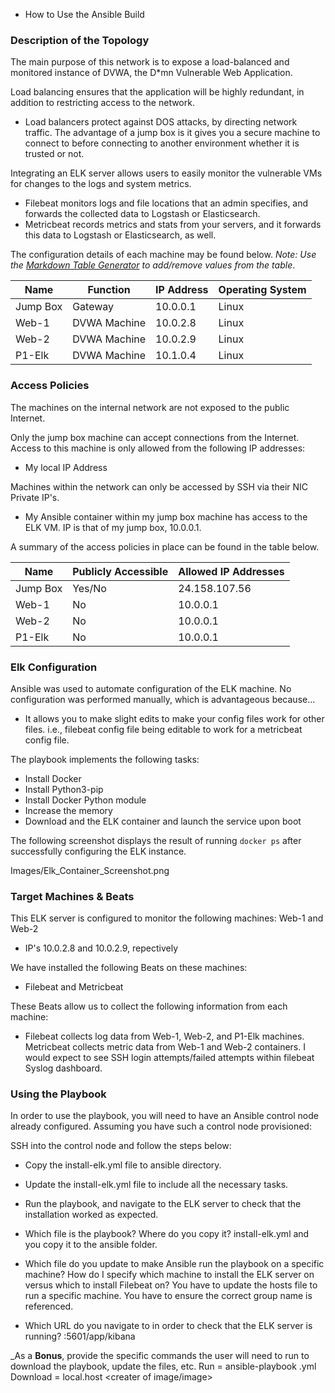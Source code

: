 - How to Use the Ansible Build


### Description of the Topology

The main purpose of this network is to expose a load-balanced and monitored instance of DVWA, the D*mn Vulnerable Web Application.

Load balancing ensures that the application will be highly redundant, in addition to restricting access to the network.
- Load balancers protect against DOS attacks, by directing network traffic.  The advantage of a jump box is it gives you a secure machine to connect to before connecting to another environment whether it is trusted or not.

Integrating an ELK server allows users to easily monitor the vulnerable VMs for changes to the logs and system metrics.
- Filebeat monitors logs and file locations that an admin specifies, and forwards the collected data to Logstash or Elasticsearch.  
- Metricbeat records metrics and stats from your servers, and it forwards this data to Logstash or Elasticsearch, as well. 

The configuration details of each machine may be found below.
_Note: Use the [Markdown Table Generator](http://www.tablesgenerator.com/markdown_tables) to add/remove values from the table_.

| Name     | Function     | IP Address | Operating System |
|----------|--------------|------------|------------------|
| Jump Box | Gateway      | 10.0.0.1   | Linux            |
| Web-1    | DVWA Machine | 10.0.2.8   | Linux            |
| Web-2    | DVWA Machine | 10.0.2.9   | Linux            |
| P1-Elk   | DVWA Machine | 10.1.0.4   | Linux            |

### Access Policies

The machines on the internal network are not exposed to the public Internet. 

Only the jump box machine can accept connections from the Internet. Access to this machine is only allowed from the following IP addresses:
- My local IP Address 

Machines within the network can only be accessed by SSH via their NIC Private IP's.
- My Ansible container within my jump box machine has access to the ELK VM.  IP is that of my jump box, 10.0.0.1.    

A summary of the access policies in place can be found in the table below.

| Name     | Publicly Accessible | Allowed IP Addresses |
|----------|---------------------|----------------------|
| Jump Box | Yes/No              | 24.158.107.56        |
| Web-1    | No                  | 10.0.0.1             |
| Web-2    | No                  | 10.0.0.1             |
| P1-Elk   | No                  | 10.0.0.1             |

### Elk Configuration

Ansible was used to automate configuration of the ELK machine. No configuration was performed manually, which is advantageous because...
- It allows you to make slight edits to make your config files work for other files.  i.e., filebeat config file being editable to work for a metricbeat config file. 

The playbook implements the following tasks:
- Install Docker
- Install Python3-pip
- Install Docker Python module 
- Increase the memory 
- Download and the ELK container and launch the service upon boot 


The following screenshot displays the result of running `docker ps` after successfully configuring the ELK instance.

Images/Elk_Container_Screenshot.png

### Target Machines & Beats
This ELK server is configured to monitor the following machines: Web-1 and Web-2
- IP's 10.0.2.8 and 10.0.2.9, repectively 

We have installed the following Beats on these machines:
- Filebeat and Metricbeat 

These Beats allow us to collect the following information from each machine:
- Filebeat collects log data from Web-1, Web-2, and P1-Elk machines.  Metricbeat collects metric data from Web-1 and Web-2 containers.  I would expect to see SSH login attempts/failed attempts within filebeat Syslog dashboard.  

### Using the Playbook
In order to use the playbook, you will need to have an Ansible control node already configured. Assuming you have such a control node provisioned: 

SSH into the control node and follow the steps below:
- Copy the install-elk.yml file to ansible directory.
- Update the install-elk.yml file to include all the necessary tasks.  
- Run the playbook, and navigate to the ELK server to check that the installation worked as expected.

- Which file is the playbook? Where do you copy it? install-elk.yml and you copy it to the ansible folder. 
- Which file do you update to make Ansible run the playbook on a specific machine? How do I specify which machine to install the ELK server on versus which to install Filebeat on? You have to update the hosts file to run a specific machine.  You have to ensure the correct group name is referenced.  
- Which URL do you navigate to in order to check that the ELK server is running? <My VM Public IP>:5601/app/kibana

_As a **Bonus**, provide the specific commands the user will need to run to download the playbook, update the files, etc. 
Run = ansible-playbook <name-of-playbook>.yml 
Download = local.host <creater of image/image> 

